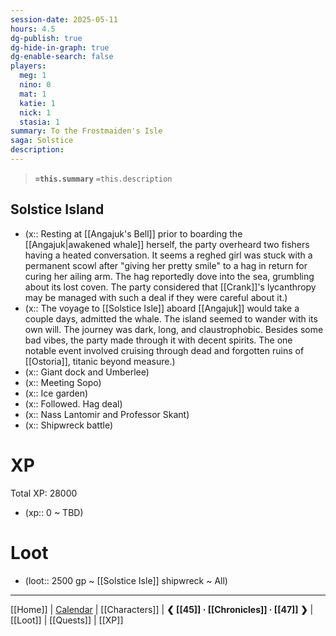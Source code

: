 ```yaml
---
session-date: 2025-05-11
hours: 4.5
dg-publish: true
dg-hide-in-graph: true
dg-enable-search: false
players:
  meg: 1
  nino: 0
  mat: 1
  katie: 1
  nick: 1
  stasia: 1
summary: To the Frostmaiden's Isle
saga: Solstice
description: 
---
```


> **`=this.summary`**
> `=this.description`

## Solstice Island
- (x::  Resting at [[Angajuk's Bell]] prior to boarding the [[Angajuk|awakened whale]] herself, the party overheard two fishers having a heated conversation. It seems a reghed girl was stuck with a permanent scowl after "giving her pretty smile" to a hag in return for curing her ailing arm. The hag reportedly dove into the sea, grumbling about its lost coven. The party considered that [[Crank]]'s lycanthropy may be managed with such a deal if they were careful about it.)
- (x::  The voyage to [[Solstice Isle]] aboard [[Angajuk]] would take a couple days, admitted the whale. The island seemed to wander with its own will. The journey was dark, long, and claustrophobic. Besides some bad vibes, the party made through it with decent spirits. The one notable event involved cruising through dead and forgotten ruins of [[Ostoria]], titanic beyond measure.)
- (x::  Giant dock and Umberlee)
- (x::  Meeting Sopo)
- (x::  Ice garden)
- (x::  Followed. Hag deal)
- (x::  Nass Lantomir and Professor Skant)
- (x::  Shipwreck battle)


# XP
Total XP: 28000
- (xp:: 0 ~ TBD) 

# Loot

- (loot::  2500 gp ~ [[Solstice Isle]] shipwreck ~ All)

---
[[Home]] | [Calendar](https://app.fantasy-calendar.com/calendars/38f9e3f5098bac1f655a4fb4241f35eb) | [[Characters]] | **❮ [[45]] · [[Chronicles]] ·  [[47]] ❯** | [[Loot]] | [[Quests]]  | [[XP]]